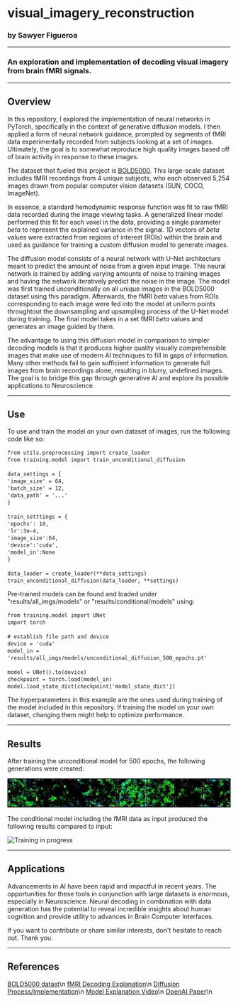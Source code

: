 # visual_imagery_reconstruction

### by Sawyer Figueroa
---

### An exploration and implementation of decoding visual imagery from brain fMRI signals.
---
## Overview

In this repository, I explored the implementation of neural networks in PyTorch, specifically in the context
of generative diffusion models. I then applied a form of neural network guidance, prompted by segments of fMRI data
experimentally recorded from subjects looking at a set of images. Ultimately, the goal is to somewhat reproduce high quality images based off of brain activity in response to these images.

The dataset that fueled this project is [BOLD5000](https://bold5000-dataset.github.io/website/). This large-scale dataset
includes fMRI recordings from 4 unique subjects, who each observed 5,254 images drawn from popular computer vision datasets (SUN, COCO, ImageNet).

In essence, a standard hemodynamic response function was fit to raw fMRI data recorded during the image viewing tasks. A generalized linear model performed this fit for each voxel in the data, providing
a single parameter *beta* to represent the explained variance in the signal. 1D vectors of *beta* values were extracted from regions of interest (ROIs) within the brain and used as guidance for training a custom diffusion model
to generate images.

The diffusion model consists of a neural network with U-Net architecture meant to predict the amount of noise from a given input image. This neural network is trained by adding varying amounts of noise to training images
and having the network iteratively predict the noise in the image. The model was first trained unconditionally on all unique images in the BOLD5000 dataset using this paradigm. Afterwards, the fMRI *beta* values from 
ROIs corresponding to each image were fed into the model at uniform points throughtout the downsampling and upsampling process of the U-Net model during training. The final model takes in a set fMRI *beta* values and generates
an image guided by them.

The advantage to using this diffusion model in comparison to simpler decoding models is that it produces higher quality visually comprehensible images that make use of modern AI techniques to fill in gaps of information. Many other methods
fail to gain sufficient information to generate full images from brain recordings alone, resulting in blurry, undefined images. The goal is to bridge this gap through generative AI and explore its possible applications to Neuroscience.

---
## Use

To use and train the model on your own dataset of images, run the following code like so:
```
from utils.preprocessing import create_loader
from training.model import train_unconditional_diffusion

data_settings = {
'image_size' = 64,
'batch_size' = 12,
'data_path' = '...'
}

train_setttings = {
'epochs': 10,
'lr':3e-4,
'image_size':64,
'device':'cuda',
'model_in':None
}

data_loader = create_loader(**data_settings)
train_unconditional_diffusion(data_loader, **settings)
```

Pre-trained models can be found and loaded under "results/all_imgs/models" or "results/conditional/models" using:
```
from training.model import UNet
import torch

# establish file path and device
device = 'cuda'
model_in = 'results/all_imgs/models/unconditional_diffusion_500_epochs.pt'

model = UNet().to(device)
checkpoint = torch.load(model_in)
model.load_state_dict(checkpoint['model_state_dict'])
```

The hyperparameters in this example are the ones used during training of the model included in this repository. If training the model on your own dataset, changing them might help to optimize performance.

---
## Results

After training the unconditional model for 500 epochs, the following generations were created:

![Training in progress](results/all_imgs/training_progression/1.jpg)

The conditional model including the fMRI data as input produced the following results compared to input:

![Training in progress](results/conditional/training_progression/1.jpg)

---
## Applications

Advancements in AI have been rapid and impactful in recent years. The opportunities for these tools in conjunction with large datasets is enormous, especially in Neuroscience. Neural decoding in combination with data generation
has the potential to reveal incredible insights about human cognition and provide utility to advances in Brain Computer Interfaces.

If you want to contribute or share similar interests, don't hesitate to reach out. Thank you.

---
## References

[BOLD5000 datast](https://www.nature.com/articles/s41597-019-0052-3)\n
[fMRI Decoding Explanation](https://cbmm.mit.edu/video/fmri-bootcamp-part-6-classification-3510)\n
[Diffusion Process/Implementation](https://arxiv.org/pdf/2006.11239.pdf)\n
[Model Explanation Video](https://www.youtube.com/watch?v=HoKDTa5jHvg&t=1774s)\n
[OpenAI Paper](https://arxiv.org/pdf/2105.05233.pdf)\n

